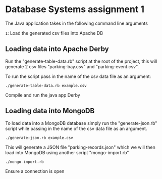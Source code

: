 # Database Systems assignment 1

The Java application takes in the following command line arguments

`1`: Load the generated csv files into Apache DB

## Loading data into Apache Derby

Run the "generate-table-data.rb" script at the root of the project, this will generate 2 csv files "parking-bay.csv" and "parking-event.csv".

To run the script pass in the name of the csv data file as an argument: 

``./generate-table-data.rb example.csv``

Compile and run the java app Derby

## Loading data into MongoDB

To load data into a MongoDB database simply run the "generate-json.rb" script while passing in the name of the csv data file as an argument.

``./generate-json.rb example.csv``

This will generate a JSON file "parking-records.json" which we will then load into MongoDB using another script "mongo-import.rb"

``./mongo-import.rb``

Ensure a connection is open